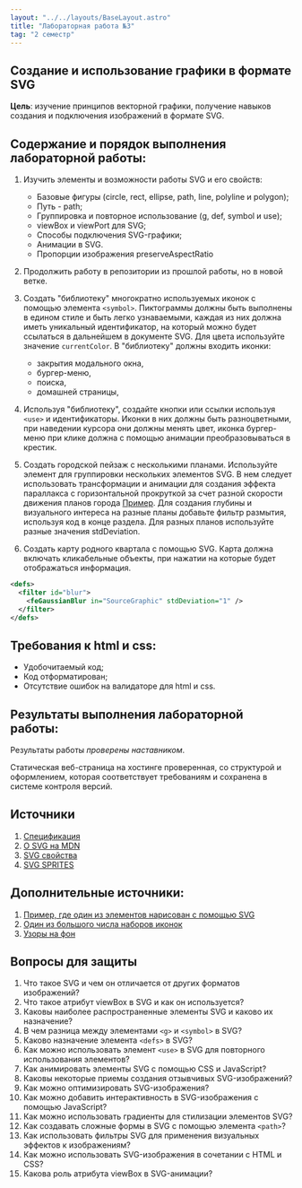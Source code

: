 ```yaml
---
layout: "../../layouts/BaseLayout.astro"
title: "Лабораторная работа №3"
tag: "2 семестр"
---
```


## Создание и использование графики в формате SVG

**Цель**: изучение принципов векторной графики, получение навыков создания и подключения изображений в формате SVG.

## Содержание и порядок выполнения лабораторной работы:

1. Изучить элементы и возможности работы SVG и его свойств:

   - Базовые фигуры (circle, rect, ellipse, path, line, polyline и polygon);
   - Путь - path;
   - Группировка и повторное использование (g, def, symbol и use);
   - viewBox и viewPort для SVG;
   - Способы подключения SVG-графики;
   - Анимации в SVG.
   - Пропорции изображения preserveAspectRatio

1. Продолжить работу в репозитории из прошлой работы, но в новой ветке.

1. Создать "библиотеку" многократно используемых иконок с помощью элемента `<symbol>`. Пиктограммы должны быть выполнены в едином стиле и быть легко узнаваемыми, каждая из них должна иметь уникальный идентификатор, на который можно будет ссылаться в дальнейшем в документе SVG. Для цвета используйте значение `currentColor`. В "библиотеку" должны входить иконки:
   - закрытия модального окна,
   - бургер-меню,
   - поиска,
   - домашней страницы,
1. Используя "библиотеку", создайте кнопки или ссылки используя `<use>` и идентификаторы. Иконки в них должны быть разноцветными, при наведении курсора они должны менять цвет, иконка бургер-меню при клике должна с помощью анимации преобразовываться в крестик.

1. Создать городской пейзаж с несколькими планами. Используйте элемент <g> для группировки нескольких элементов SVG. В нем следует использовать трансформации и анимации для создания эффекта параллакса с горизонтальной прокруткой за счет разной скорости движения планов города [Пример](https://en.wikipedia.org/wiki/Parallax_scrolling#/media/File:Parallax_scroll.gif). Для создания глубины и визуального интереса на разные планы добавьте фильтр размытия, используя код в конце раздела. Для разных планов используйте разные значения stdDeviation.

1. Создать карту родного квартала с помощью SVG. Карта должна включать кликабельные объекты, при нажатии на которые будет отображаться информация.

```xml
<defs>
  <filter id="blur">
    <feGaussianBlur in="SourceGraphic" stdDeviation="1" />
  </filter>
</defs>
```

## Требования к html и css:

- Удобочитаемый код;
- Код отформатирован;
- Отсутствие ошибок на валидаторе для html и css.

## Результаты выполнения лабораторной работы:

Результаты работы _проверены наставником_.

Статическая веб-страница на хостинге проверенная, со структурой и оформлением, которая соответствует требованиям и сохранена в системе контроля версий.

## Источники

1. [Спецификация](https://www.w3.org/TR/SVG2/)
1. [О SVG на MDN](https://developer.mozilla.org/ru/docs/Web/SVG/Tutorial/Getting_Started)
1. [SVG свойства](https://css-tricks.com/svg-properties-and-css/)
1. [SVG SPRITES](https://pepelsbey.dev/articles/svg-sprites/)

## Дополнительные источники:

1. [Пример, где один из элементов нарисован с помощью SVG](https://thecode.media/cloudly/)
1. [Один из большого числа наборов иконок](http://sergeychikin.ru/365)
1. [Узоры на фон](https://notchris.net/patterns/)

## Вопросы для защиты

1. Что такое SVG и чем он отличается от других форматов изображений?
1. Что такое атрибут viewBox в SVG и как он используется?
1. Каковы наиболее распространенные элементы SVG и каково их назначение?
1. В чем разница между элементами `<g>` и `<symbol>` в SVG?
1. Каково назначение элемента `<defs>` в SVG?
1. Как можно использовать элемент `<use>` в SVG для повторного использования элементов?
1. Как анимировать элементы SVG с помощью CSS и JavaScript?
1. Каковы некоторые приемы создания отзывчивых SVG-изображений?
1. Как можно оптимизировать SVG-изображения?
1. Как можно добавить интерактивность в SVG-изображения с помощью JavaScript?
1. Как можно использовать градиенты для стилизации элементов SVG?
1. Как создавать сложные формы в SVG с помощью элемента `<path>`?
1. Как использовать фильтры SVG для применения визуальных эффектов к изображениям?
1. Как можно использовать SVG-изображения в сочетании с HTML и CSS?
1. Какова роль атрибута viewBox в SVG-анимации?
